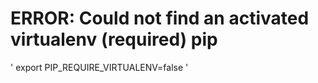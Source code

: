 # ERROR: Could not find an activated virtualenv (required) pip
'
export PIP_REQUIRE_VIRTUALENV=false
'
